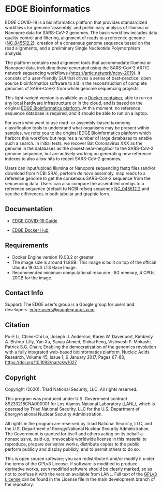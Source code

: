 # EDGE Bioinformatics

EDGE COVID-19 is a bioinformatics platform that provides standardized workflows for genome ‘assembly’ and preliminary analysis of Illumina or Nanopore data for SARS-CoV-2 genomes. The basic workflow includes data quality control and filtering, alignment of reads to a reference genome ([NC_045512.2](https://www.ncbi.nlm.nih.gov/nuccore/NC_045512.2/)), creation of a consensus genome sequence based on the read alignments, and a preliminary Single Nucleotide Polymorphism analysis. 

The platform contains read alignment tools that accommodate Illumina or Nanopore data, including those generated using the SARS-CoV-2 ARTIC network sequencing workflows (https://artic.network/ncov-2019). It consists of a user-friendly GUI that drives a series of best-practice, open source bioinformatics software to aid in the reconstruction of complete genomes of SARS-CoV-2 from whole genome sequencing projects.

This light-weight version is available as a [Docker container](https://hub.docker.com/r/bioedge/edge_ncov), able to run on any local hardware infrastructure or in the cloud, and is based on the original [EDGE Bioinformatics platform](https://edgebioinformatics.org).  At this moment, no reference sequence database is required, and it should be able to run on a laptop. 

For users who want to use read- or assembly-based taxonomy classification tools to understand what organisms may be present within samples, we refer you to the original [EDGE Bioinformatics platform](https://edgebioinformatics.org) which harbors this workflow but requires a number of large databases to enable such a search. In initial tests, we recover Bat Coronavirus XXX as the genome in the databases as the closest near-neighbor to the SARS-CoV-2 genome sequence, but are actively working on generating new reference indexes to also allow hits to recent SARS-CoV-2 genomes. 

Users can input/upload Illumina or Nanopore sequencing fastq files (and/or download from NCBI SRA), perform *de novo* assembly, map reads to a reference genome to get the consensus SARS-CoV-2 sequence from the sequencing data. Users can also compare the assembled contigs to a reference sequence (default to NCBI refseq sequence [NC_045512.2](https://www.ncbi.nlm.nih.gov/nuccore/NC_045512.2/) and see the differences in both tabular and graphic form. 

## Documentation
	
* [EDGE COVID-19 Guide](https://docs.google.com/document/d/e/2PACX-1vSNJntmg9Cc7dm1Agh0gXyp9LZCGQfNyiBgAiIYCY8CN8Lk2Ma8tBwEBhIut67ow5ItDuXtUsi0v2Du/pub)

* [EDGE Docker Hub](https://hub.docker.com/r/bioedge/edge_ncov)

## Requirements

* Docker Engine version 19.03.2 or greater
* The image size is around 11.8GB. This image is built on top of the official Ubuntu 18.04.3 LTS Base Image.
* Recommended minimum computational resource : 8G memory, 4 CPUs, 20GB for the image.   

## Contact Info
Support: The EDGE user's group is a Google group for users and developers: [edge-users@googlegroups.com](mailto:edge-users@googlegroups.com)

## Citation

Po-E Li, Chien-Chi Lo, Joseph J. Anderson, Karen W. Davenport, Kimberly A. Bishop-Lilly, Yan Xu, Sanaa Ahmed, Shihai Feng, Vishwesh P. Mokashi, Patrick S.G. Chain; Enabling the democratization of the genomics revolution with a fully integrated web-based bioinformatics platform, Nucleic Acids Research, Volume 45, Issue 1, 9 January 2017, Pages 67–80, https://doi.org/10.1093/nar/gkw1027

## Copyright

Copyright (2020).  Triad National Security, LLC. All rights reserved.
 
This program was produced under U.S. Government contract 89233218CNA000001 for Los Alamos National 
Laboratory (LANL), which is operated by Triad National Security, LLC for the U.S. Department of Energy/National 
Nuclear Security Administration.
 
All rights in the program are reserved by Triad National Security, LLC, and the U.S. Department of Energy/National 
Nuclear Security Administration. The Government is granted for itself and others acting on its behalf a nonexclusive, 
paid-up, irrevocable worldwide license in this material to reproduce, prepare derivative works, distribute copies to 
the public, perform publicly and display publicly, and to permit others to do so.

This is open source software; you can redistribute it and/or modify it under the terms of the GPLv3 License. If software 
is modified to produce derivative works, such modified software should be clearly marked, so as not to confuse it with 
the version available from LANL. Full text of the [GPLv3 License](https://github.com/LANL-Bioinformatics/edge/blob/master/LICENSE) can be found in the License file in the main development 
branch of the repository.
